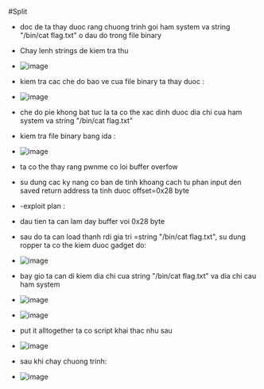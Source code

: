 #Split
* doc de ta thay duoc rang chuong trinh goi ham system va string "/bin/cat flag.txt" o dau do trong file binary

* Chay lenh strings de kiem tra thu 
* ![image](https://user-images.githubusercontent.com/93699926/224461167-4503c592-0b5a-4be4-8c81-98d480c76e4f.png)

* kiem tra cac che do bao ve cua file binary ta thay duoc :
* ![image](https://user-images.githubusercontent.com/93699926/224461222-c1099092-7b30-449d-bf08-c8415b2ec44d.png)
* che do pie khong bat tuc la ta co the xac dinh duoc dia chi cua ham system va string "/bin/cat flag.txt"
* kiem tra file binary bang ida :
* ![image](https://user-images.githubusercontent.com/93699926/224461404-e412ba34-3b46-4d41-aac5-76066a30562d.png)
* ta co the thay rang pwnme co loi buffer overfow 
* su dung cac ky nang co ban de tinh khoang cach tu phan input den saved return address ta tinh duoc offset=0x28 byte



* -exploit plan :
*   dau tien ta can lam day buffer voi 0x28 byte
*   sau do ta can load thanh rdi gia tri =string "/bin/cat flag.txt", su dung ropper ta co the kiem duoc gadget do:
* ![image](https://user-images.githubusercontent.com/93699926/224461613-3d2a4e7c-61f0-4ee9-af23-11f833f29d89.png)

*   bay gio ta can di kiem dia chi cua string  "/bin/cat flag.txt" va dia chi cau ham system 
*   ![image](https://user-images.githubusercontent.com/93699926/224461706-a5b7d223-6954-4cce-9e9e-e8812cda1431.png)

*   ![image](https://user-images.githubusercontent.com/93699926/224461721-378608aa-a362-4b5d-be13-0091c8fdcfaf.png)
 
 
* put it alltogether ta co script khai thac nhu sau
* ![image](https://user-images.githubusercontent.com/93699926/224461843-fd476194-c976-4e5e-813c-3ca0d30a4214.png)
* sau khi chay chuong trinh:
* ![image](https://user-images.githubusercontent.com/93699926/224461873-3bcbe8e1-4be4-4e7f-874f-ba0dbda2a22c.png)
